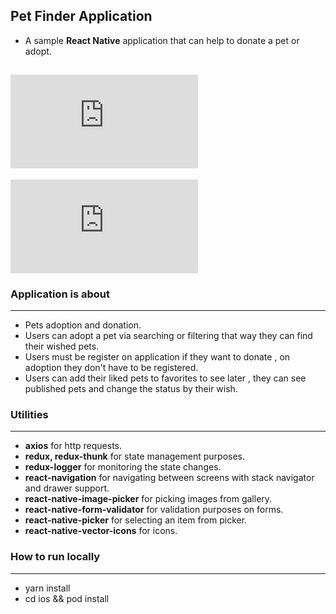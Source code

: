 ## Pet Finder Application

- A sample **React Native** application that can help to donate a pet or adopt.

![app-desing-1](https://fv9-3.failiem.lv/thumb_show.php?i=g8sbu6k6q&view)
---
![app-desing-1](https://fv9-4.failiem.lv/thumb_show.php?i=j39ncucfa&view)

### Application is about
---
- Pets adoption and donation.
- Users can adopt a pet via searching or filtering that way they can find their wished pets. 
- Users must be register on application if they want to donate , on adoption they don't have to be registered.
- Users can add their liked pets to favorites to see later , they can see published pets and change the status by their wish.


### Utilities
---
- **axios** for http requests.
- **redux, redux-thunk**  for state management purposes.
- **redux-logger**  for monitoring the state changes.
- **react-navigation** for navigating between screens with stack navigator and drawer support.
- **react-native-image-picker** for picking images from gallery.
- **react-native-form-validator** for validation purposes on forms.
- **react-native-picker** for selecting an item from picker.
- **react-native-vector-icons** for icons.


### How to run locally
---
- yarn install
- cd ios && pod install

